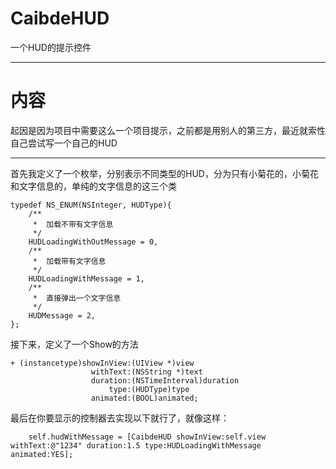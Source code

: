 # CaibdeHUD
一个HUD的提示控件
***
# 内容
起因是因为项目中需要这么一个项目提示，之前都是用别人的第三方，最近就索性自己尝试写一个自己的HUD
***
首先我定义了一个枚举，分别表示不同类型的HUD，分为只有小菊花的，小菊花和文字信息的，单纯的文字信息的这三个类
```objc
typedef NS_ENUM(NSInteger, HUDType){
    /**
     *  加载不带有文字信息
     */
    HUDLoadingWithOutMessage = 0,
    /**
     *  加载带有文字信息
     */
    HUDLoadingWithMessage = 1,
    /**
     *  直接弹出一个文字信息
     */
    HUDMessage = 2,
};
```
接下来，定义了一个Show的方法
```objc
+ (instancetype)showInView:(UIView *)view
                  withText:(NSString *)text
                  duration:(NSTimeInterval)duration
                      type:(HUDType)type
                  animated:(BOOL)animated;
```

最后在你要显示的控制器去实现以下就行了，就像这样：
```objc
    self.hudWithMessage = [CaibdeHUD showInView:self.view withText:@"1234" duration:1.5 type:HUDLoadingWithMessage animated:YES];
```
